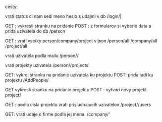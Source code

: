 cesty:

vrati status ci nam sedi meno heslo s udajmi v db
/login/<mail>|<password>

GET : vykresli stranku na pridanie POST :  z formularov si vyberie data a prida uzivatela do db
/person

GET : vrati vsetky person/company/project v json 
/person/all 
/company/all
/project/all

vrati uzivatela podla mailu <pMail>
/person/<pMail>/

vrati projekty uzivatela
/person/<pMail>/projects'

GET: vykrei stranku na pridanie uzivatela ku projektu POST: prida ludi ku projektu
/AddPeople/

GET vykresli stranku na pridanie projektu POST : vytvori novy projekt.
project/

GET : podla cisla projektu vrati prisluchajucih uzivatelov
/project/<number>/users

GET: vrati udaje o firme podla jej mena.
/company/<pName>'

